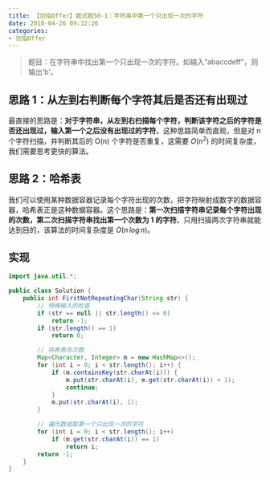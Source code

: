 ```yaml
---
title: 【剑指Offer】面试题50-1：字符串中第一个只出现一次的字符
date: 2018-04-26 09:32:26
categories:
- 剑指Offer
---
```


> 题目：在字符串中找出第一个只出现一次的字符。如输入“abaccdeff”，则输出‘b’。

<!-- more -->

## 思路 1：从左到右判断每个字符其后是否还有出现过

最直接的思路是：**对于字符串，从左到右扫描每个字符，判断该字符之后的字符是否还出现过，输入第一个之后没有出现过的字符**。这种思路简单而直观，但是对 n 个字符扫描，并判断其后的 O(n) 个字符是否重复，这需要 $O(n^2)$ 的时间复杂度，我们需要思考更快的算法。

## 思路 2：哈希表

我们可以使用某种数据容器记录每个字符出现的次数，把字符映射成数字的数据容器，哈希表正是这种数据容器。这个思路是：**第一次扫描字符串记录每个字符出现的次数，第二次扫描字符串找出第一个次数为 1 的字符**。只用扫描两次字符串就能达到目的，该算法的时间复杂度是 $O(n\,log\,n)$。

## 实现

```java
import java.util.*;

public class Solution {
    public int FirstNotRepeatingChar(String str) {
        // 特殊输入的检查
        if (str == null || str.length() <= 0)
            return -1;
        if (str.length() == 1)
            return 0;

        // 哈希表存次数
        Map<Character, Integer> m = new HashMap<>();
        for (int i = 0; i < str.length(); i++) {
            if (m.containsKey(str.charAt(i))) {
                m.put(str.charAt(i), m.get(str.charAt(i)) + 1);
                continue;
            }
            m.put(str.charAt(i), 1);
        }

        // 遍历数组取第一个只出现一次的字符
        for (int i = 0; i < str.length(); i++)
            if (m.get(str.charAt(i)) == 1)
                return i;
        return -1;
    }
}
```